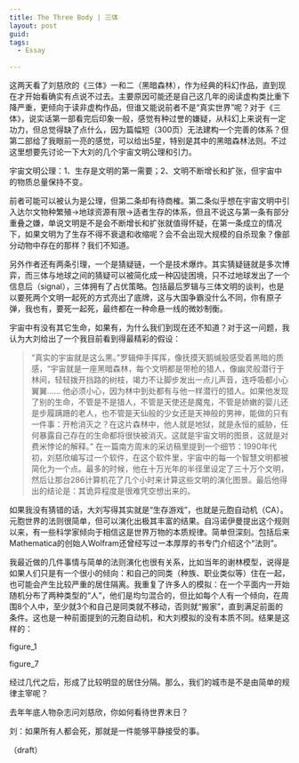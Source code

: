 ```yaml
---
title: The Three Body | 三体
layout: post
guid:
tags:
  - Essay
  
---
```


这两天看了刘慈欣的《三体》一和二（黑暗森林），作为经典的科幻作品，直到现在才开始看确实有点说不过去。主要原因可能还是自己这几年的阅读虚构类比重下降严重，更倾向于读非虚构作品，但谁又能说前者不是“真实世界”呢？对于《三体》，说实话第一部看完后印象一般，感觉有种过誉的嫌疑，从科幻上来说有一定功力，但总觉得缺了点什么，因为篇幅短（300页）无法建构一个完善的体系？但第二部给了我眼前一亮的感觉，可以给出5星，特别是其中的黑暗森林法则。不过这里想要先讨论一下大刘的几个宇宙文明公理和引力。

宇宙文明公理：1、生存是文明的第一需要；2、文明不断增长和扩张，但宇宙中的物质总量保持不变。

前者可能可以被认为是公理，但第二条却有待商榷。第二条似乎想在宇宙文明中引入达尔文物种繁殖->地球资源有限->适者生存的体系，但且不说这与第一条有部分重叠之嫌，单说文明是不是会不断增长和扩张就值得怀疑，在第一条成立的情况下，如果文明为了生存不得不衰退和收缩呢？会不会出现大规模的自杀现象？像部分动物中存在的那样？我们不知道。

另外作者还有两条引理，一个是猜疑链，一个是技术爆炸。其实猜疑链就是多次博弈，而三体与地球之间的猜疑可以被简化成一种囚徒困境，只不过地球发出了一个信息后（signal），三体拥有了占优策略。包括最后罗辑与三体文明的谈判，也是以要死两个文明一起死的方式亮出了底牌，这与大国争霸没什么不同，你有原子弹，我也有，要死一起死，最终都在一种命悬一线的微妙制衡。

宇宙中有没有其它生命，如果有，为什么我们到现在还不知道？对于这一问题，我认为大刘给出了一个我目前看到得最精彩的假设：

>“真实的宇宙就是这么黑。”罗辑伸手挥挥，像抚摸天鹅缄般感受着黑暗的质感，“宇宙就是一座黑暗森林，每个文明都是带枪的猎人，像幽灵般潜行于林间，轻轻拨开挡路的树枝，竭力不让脚步发出一点儿声音，连呼吸都小心翼翼…… 他必须小心，因为林中到处都有与他一样潜行的猎人。如果他发现了别的生命，不管是不是猎人，不管是天使还是魔鬼，不管是娇嫩的婴儿还是步履蹒跚的老人，也不管是天仙般的少女还是天神般的男神，能做的只有一件事：开枪消灭之？在这片森林中，他人就是地狱，就是永恒的威胁，任何暴露自己存在的生命都将很快被消灭。这就是宇宙文明的图景，这就是对费米悖论的解释。”
在一篇南方周末的采访稿里提到一个细节：1990年代初，刘慈欣编写过一个软件，在这个软件里，宇宙中的每一个智慧文明都被简化为一个点。最多的时候，他在十万光年的半径里设定了三十万个文明，然后让那台286计算机花了几个小时来计算这些文明的演化图景。最后他得出的结论是：其诡异程度是很难凭空想出来的。

如果我没有猜错的话，大刘写得其实就是“生存游戏”，也就是元胞自动机（CA）。元胞世界的法则很简单，但可以演化出极其丰富的结果。自冯诺伊曼提出这个规则以来，有一些科学家倾向于相信这是世界万物的本质规律。简单但深刻。包括后来Mathematica的创始人Wolfram还曾经写过一本厚厚的书专门介绍这个“法则”。

我最近做的几件事情与简单的法则演化也很有关系，比如当年的谢林模型，说得是如果人们只是有一个很小的倾向：和自己的同类（种族、职业类似等）住在一起，也可能会产生比较严重的居住隔离。我重复了许多人的模拟：在一个平面内一开始随机分布了两种类型的“人”，他们是均匀混合的，但比如每个人有一个倾向，在周围8个人中，至少就3个和自己是同类就不移动，否则就“搬家”，直到满足前面的条件。这也是一种前面提到的元胞自动机，和大刘模拟的没有本质不同。结果是这样的：

figure_1

figure_7

经过几代之后，形成了比较明显的居住分隔。那么，我们的城市是不是由简单的规律主宰呢？

去年年底人物杂志问刘慈欣，你如何看待世界末日？

刘：如果所有人都会死，那就是一件能够平静接受的事。

（draft）